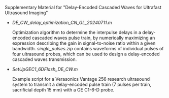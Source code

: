 Supplementary Material for "Delay-Encoded Cascaded Waves for Ultrafast Ultrasound Imaging"

- _DE_CW_delay_optimization_CN_GL_20240711.m_
  
  Optimization algorithm to determine the interpulse delays in a delay-encoded cascaded waves pulse train, by numerically maximizing an expression describing the gain in signal-to-noise ratio within a given bandwidth.
  _single_pulses.zip_ contains waveforms of individual pulses of four ultrasound probes, which can be used to design a delay-encoded cascaded waves transmission.
  
- _SetUpGEC1_6DFlash_DE_CW.m_
  
  Example script for a Verasonics Vantage 256 research ultrasound system to transmit a delay-encoded pulse train (7 pulses per train, sacrificial depth 15 mm) with a GE C1-6-D probe.
